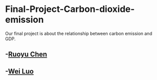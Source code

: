 # Final-Project-Carbon-dioxide-emission
Our final project is about the relationship between carbon emission and GDP. 

## -[Ruoyu Chen](https://github.com/jc000222)
## -[Wei Luo](https://github.com/lowei1023)

